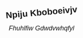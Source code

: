 <!DOCTYPE html>
<html lang="en">
<head>
  <meta charset="UTF-8">
  <meta name="viewport" content="width=device-width, initial-scale=1.0">
  <title>Rotated Text</title>
  <style>
    body {
      font-family: Arial, sans-serif;
      text-align: center;
    }
    .rotated-text {
      transform: rotate(-5deg);
      font-size: 24px;
      font-weight: bold;
      margin: 20px 0;
    }
    .shifted-text {
      font-size: 18px;
      font-style: italic;
    }
  </style>
</head>
<body>
  <div class="rotated-text">Npiju Kboboeivjv</div>
  <div class="shifted-text">Fhuhlfiw Gdwdvwhqfyl</div>
</body>
</html>
